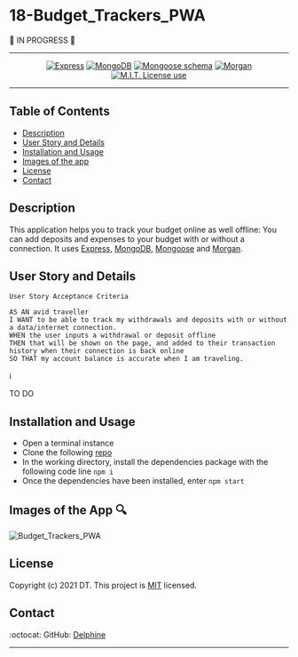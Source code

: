 # 18-Budget_Trackers_PWA  

:construction: IN PROGRESS :construction:  

<span align="center">   

---

 <a href="https://img.shields.io/badge/express-v4.17.1-orange?style=plastic"><img alt="Express" src="https://img.shields.io/badge/express-v4.17.1-orange?style=plastic"/></a>
<a href="https://img.shields.io/badge/DB-MongoDB-yellow?style=plastic"><img alt="MongoDB" src="https://img.shields.io/badge/DB-MongoDB-yellow?style=plastic"/></a>
<a href="https://img.shields.io/badge/npm-Mongoose-red?style=plastic"><img alt="Mongoose schema" src="https://img.shields.io/badge/npm-Mongoose-red?style=plastic" /></a>
<a href="https://img.shields.io/badge/npm-morgan-blue?style=plastic"><img alt="Morgan" src="https://img.shields.io/badge/npm-morgan-blue?style=plastic"/></a>
 <a href="https://img.shields.io/badge/License-MIT-brightgreen?style=plastic"><img alt="M.I.T. License use" src="https://img.shields.io/badge/License-MIT-brightgreen?style=plastic"/></a>  
 
 </span>

---

## Table of Contents  
* [Description](#Description)
* [User Story and Details](#User-Story-and-Details)  
* [Installation and Usage](#Installation-and-Usage)  
* [Images of the app](#Images-of-the-app-)  
* [License](#License)  
* [Contact](#Contact) 


## Description
This application helps you to track your budget online as well offline: You can add deposits and expenses to your budget with or without a connection. It uses [Express](https://www.npmjs.com/package/express), [MongoDB](https://www.mongodb.com/), [Mongoose](https://https://www.npmjs.com/package/mongoose) and [Morgan](https://www.https://www.npmjs.com/package/morgan).  


## User Story and Details


```
User Story Acceptance Criteria
```
```
AS AN avid traveller
I WANT to be able to track my withdrawals and deposits with or without a data/internet connection.  
WHEN the user inputs a withdrawal or deposit offline
THEN that will be shown on the page, and added to their transaction history when their connection is back online    
SO THAT my account balance is accurate when I am traveling. 
```

:information_source:  

TO DO



## Installation and Usage  

- Open a terminal instance  
- Clone the following [repo](https://github.com/Delph-Sunny/18-Budget_Trackers_PWA)  
- In the working directory, install the dependencies package with the following code line `npm i`  
- Once the dependencies have been installed, enter `npm start`  



## Images of the App :mag:  

![Budget_Trackers_PWA](./images/Snippet1.PNG)  


## License  

Copyright (c) 2021 DT. This project is [MIT](https://choosealicense.com/licenses/mit) licensed.

## Contact  

:octocat:  GitHub: [Delphine](https://github.com/Delph-Sunny)  


---
